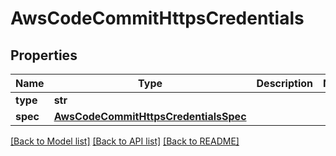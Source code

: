 # AwsCodeCommitHttpsCredentials

## Properties
Name | Type | Description | Notes
------------ | ------------- | ------------- | -------------
**type** | **str** |  | 
**spec** | [**AwsCodeCommitHttpsCredentialsSpec**](AwsCodeCommitHttpsCredentialsSpec.md) |  | 

[[Back to Model list]](../README.md#documentation-for-models) [[Back to API list]](../README.md#documentation-for-api-endpoints) [[Back to README]](../README.md)

